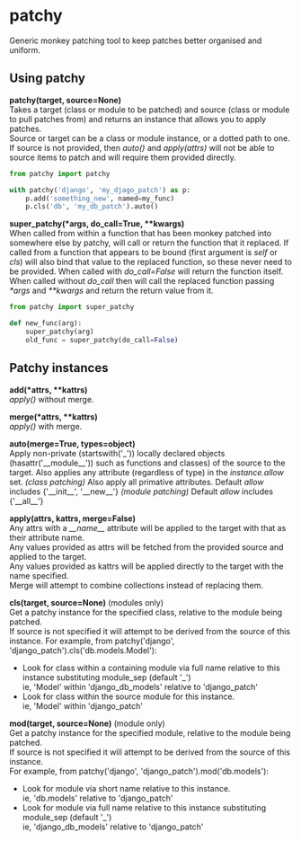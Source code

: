 # patchy

Generic monkey patching tool to keep patches better organised and uniform.


## Using patchy

**patchy(target, source=None)**  
Takes a target (class or module to be patched) and source (class or module to pull patches from) and returns an instance that allows you to apply patches.  
Source or target can be a class or module instance, or a dotted path to one.
If source is not provided, then _auto()_ and _apply(attrs)_ will not be able to source items to patch and will require them provided directly.

```python
from patchy import patchy

with patchy('django', 'my_djago_patch') as p:
    p.add('something_new', named=my_func)
    p.cls('db', 'my_db_patch').auto()
```    

**super_patchy(\*args, do_call=True, \*\*kwargs)**  
When called from within a function that has been monkey patched into somewhere else by patchy, will call or return the function that it replaced. If called from a function that appears to be bound (first argument is _self_ or _cls_) will also bind that value to the replaced function, so these never need to be provided.
When called with _do_call=False_ will return the function itself.
When called without _do_call_ then will call the replaced function passing _\*args_ and _\*\*kwargs_ and return the return value from it.

```python
from patchy import super_patchy

def new_func(arg):
    super_patchy(arg)
    old_func = super_patchy(do_call=False)
```


## Patchy instances

**add(\*attrs, \*\*kattrs)**  
_apply()_ without merge.

**merge(\*attrs, \*\*kattrs)**  
_apply()_ with merge.

**auto(merge=True, types=object)**  
Apply non-private (startswith('\_')) locally declared objects (hasattr('\_\_module__')) such as functions and classes) of the source to the target. Also applies any attribute (regardless of type) in the _instance.allow_ set.
_(class patching)_ Also apply all primative attributes. Default _allow_ includes {'\_\_init__', '\_\_new__'}
_(module patching)_ Default _allow_ includes {'\_\_all__'}

**apply(attrs, kattrs, merge=False)**  
Any attrs with a *\_\_name__* attribute will be applied to the target with that as their attribute name.  
Any values provided as attrs will be fetched from the provided source and applied to the target.  
Any values provided as kattrs will be applied directly to the target with the name specified.  
Merge will attempt to combine collections instead of replacing them.

**cls(target, source=None)** (modules only)  
Get a patchy instance for the specified class, relative to the module being patched.  
If source is not specified it will attempt to be derived from the source of this instance.
For example, from patchy('django', 'django_patch').cls('db.models.Model'):
 * Look for class within a containing module via full name relative to this instance substituting module_sep (default '\_')  
 ie, 'Model' within 'django_db_models' relative to 'django_patch'
 * Look for class within the source module for this instance.  
 ie, 'Model' within 'django_patch'

**mod(target, source=None)** (module only)  
Get a patchy instance for the specified module, relative to the module being patched.  
If source is not specified it will attempt to be derived from the source of this instance.  
For example, from patchy('django', 'django_patch').mod('db.models'):
 * Look for module via short name relative to this instance.  
 ie, 'db.models' relative to 'django_patch'
 * Look for module via full name relative to this instance substituting module_sep (default '\_')  
 ie, 'django_db_models' relative to 'django_patch'

